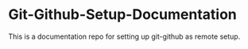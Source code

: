# Git-Github-Setup-Documentation
This is a documentation repo for setting up git-github as remote setup.
